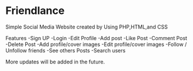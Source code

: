 # Friendlance
Simple Social Media Website created by Using PHP,HTML,and CSS

Features
-Sign UP
-Login
-Edit Profile
-Add post
-Like Post
-Comment Post
-Delete Post
-Add profile/cover images
-Edit profile/cover images
-Follow / Unfollow friends
-See others Posts
-Search users

More updates will be added in the future.
